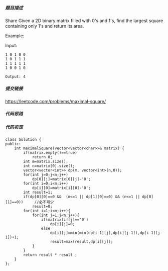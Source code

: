 ##### 题目描述
Share
Given a 2D binary matrix filled with 0's and 1's, find the largest square containing only 1's and return its area.

Example:

Input: 
```
1 0 1 0 0
1 0 1 1 1
1 1 1 1 1
1 0 0 1 0

Output: 4
```

##### 提交链接
https://leetcode.com/problems/maximal-square/



##### 代码思路




##### 代码实现

```
class Solution {
public:
    int maximalSquare(vector<vector<char>>& matrix) {
        if(matrix.empty()==true)
            return 0;
        int m=matrix.size();
        int n=matrix[0].size();
        vector<vector<int>> dp(m, vector<int>(n,0));
        for(int j=0;j<n;j++)
            dp[0][j]=matrix[0][j]-'0';
        for(int i=0;i<m;i++)
            dp[i][0]=matrix[i][0]-'0';
        int result=1;
        if(dp[0][0]==0 &&  (m<=1 || dp[1][0]==0) && (n<=1 || dp[0][1]==0))     //必不可少
            result=0; 
        for(int i=1;i<m;i++){
            for(int j=1;j<n;j++){
                if(matrix[i][j]=='0')
                    dp[i][j]=0;
                else 
                    dp[i][j]=min(min(dp[i-1][j],dp[i][j-1]),dp[i-1][j-1])+1;
                    result=max(result,dp[i][j]);
            }
        }
        return result * result ;
    }
};


```

